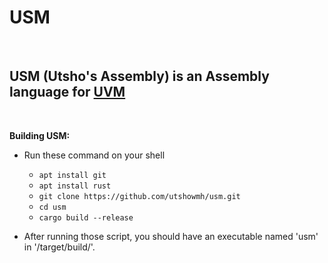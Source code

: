 # USM

</br>

## USM (Utsho's Assembly) is an Assembly language for [UVM](https://github.com/utshowmh/uvm)

</br>

**Building USM:**

- Run these command on your shell
  - `apt install git`
  - `apt install rust`
  - `git clone https://github.com/utshowmh/usm.git`
  - `cd usm`
  - `cargo build --release`

- After running those script, you should have an executable named 'usm' in '/target/build/'.
